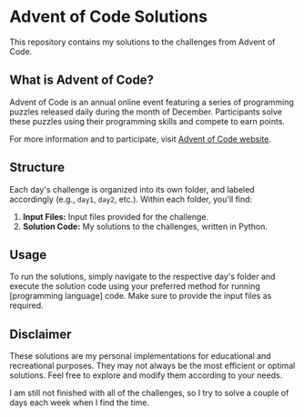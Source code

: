 # Advent of Code Solutions

This repository contains my solutions to the challenges from Advent of Code.

## What is Advent of Code?

Advent of Code is an annual online event featuring a series of programming puzzles released daily during the month of December. Participants solve these puzzles using their programming skills and compete to earn points.

For more information and to participate, visit [Advent of Code website](https://adventofcode.com/).

## Structure

Each day's challenge is organized into its own folder, and labeled accordingly (e.g., `day1`, `day2`, etc.). Within each folder, you'll find:

1. **Input Files:** Input files provided for the challenge.
2. **Solution Code:** My solutions to the challenges, written in Python.

## Usage

To run the solutions, simply navigate to the respective day's folder and execute the solution code using your preferred method for running [programming language] code. Make sure to provide the input files as required.

## Disclaimer

These solutions are my personal implementations for educational and recreational purposes. They may not always be the most efficient or optimal solutions. Feel free to explore and modify them according to your needs.

I am still not finished with all of the challenges, so I try to solve a couple of days each week when I find the time.

